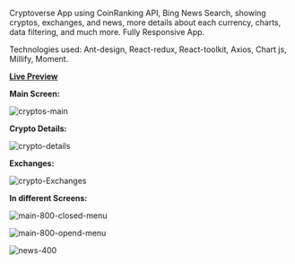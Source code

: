 Cryptoverse App using CoinRanking API, Bing News Search, showing cryptos,
exchanges, and news, more details about each currency, charts, data filtering,
and much more.
Fully Responsive App.

Technologies used:
Ant-design, React-redux, React-toolkit, Axios, Chart js, Millify, Moment.

**[Live Preview](https://ayah-cryptocurrency-app.vercel.app/)**


**Main Screen:**


![cryptos-main](https://user-images.githubusercontent.com/17669366/167773758-3b67dc91-1114-4964-bec7-e385acd542eb.jpg)




**Crypto Details:**


![crypto-details](https://user-images.githubusercontent.com/17669366/167773872-24ca882d-668d-4a10-ac75-07ef29082ea4.jpg)


**Exchanges:**


![crypto-Exchanges](https://user-images.githubusercontent.com/17669366/167776321-fdb6ebbb-c06c-4a5d-af4e-f0e7bf0650b4.jpg)


**In different Screens:**


![main-800-closed-menu](https://user-images.githubusercontent.com/17669366/167776643-914562ed-b81d-4ef1-91dc-e5ac88e3b8ce.jpg)


![main-800-opend-menu](https://user-images.githubusercontent.com/17669366/167776728-0712de85-55c0-4b25-ad32-450423da3b0c.jpg)


![news-400](https://user-images.githubusercontent.com/17669366/167778355-62a88dab-fc03-4047-9333-e1e14f3f19a6.jpg)
